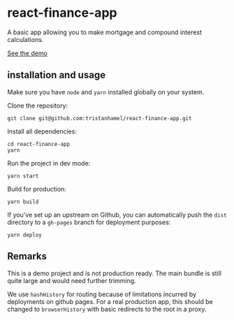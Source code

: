 # react-finance-app
A basic app allowing you to make mortgage and compound interest calculations.

[See the demo](https://tristanhamel.github.io/react-finance-app/mortgage_calculator)


## installation and usage
Make sure you have `node` and `yarn` installed globally on your system.

Clone the repository:
```
git clone git@github.com:tristanhamel/react-finance-app.git
```

Install all dependencies:
```
cd react-finance-app
yarn
```

Run the project in dev mode:
```
yarn start
```

Build for production:
```
yarn build
```

If you've set up an upstream on Github, you can automatically push the `dist` directory to a `gh-pages` branch for deployment purposes:
```
yarn deploy
```

## Remarks
This is a demo project and is not production ready. The main bundle is still quite large and would need further trimming.

We use `hashHistory` for routing because of limitations incurred by deployments on github pages. For a real production app, this should be changed to `browserHistory` with basic redirects to the root in a proxy.
